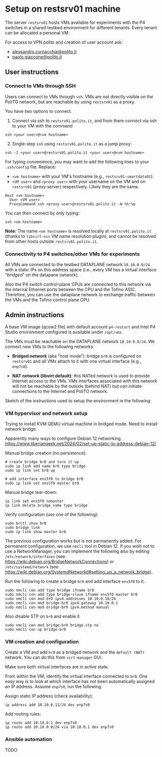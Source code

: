 # Setup on restsrv01 machine

The server `restsrv01` hosts VMs available for experiments with the P4 switches in a shared testbed environment for different tenants. Every tenant can be allocated a personal VM. 

For access to VPN polito and creation of user account ask:
* alessandro.cornacchia@polito.it
* paolo.giaccone@polito.it

## User instructions
### Connect to VMs through SSH
Users can connect to VMs through `ssh`. VMs are not directly visible on the PoliTO network, but are reachable by using `restsrv01` as a proxy.

You have two options to connect. 

1) Connect via ssh to `restsrv01.polito.it`, and from there connect via ssh to your VM with the command

```
ssh <your user>@<vm hostname>
```

2) Single-step `ssh` using `restsrv01.polito.it` as a jump proxy:

```
ssh -J <your user>@restsrv01.polito.it <your user>@<vm hostname>
```

For typing convenience, you may want to add the following lines to your `.ssh/config` file. Replace:

* `<vm hostname>` with your VM's hostname (e.g., `restsrv01-smartdata01`).
* `<VM user>` and `<proxy user>` with your username on the VM and on `restsrv01` (proxy server) respectively. Likely they are the same.

```
Host <vm hostname>
  User <VM user>
  ProxyCommand ssh <proxy user>@restsrv01.polito.it -W %h:%p
```

You can then connect by only typing:
```
ssh <vm hostname>
```

**Note:** The name `<vm hostname>` is resolved locally at `restsrv01.polito.it` (thanks to `libvirt-nss` VM name resolution plugin), and cannot be resolved from other hosts outside `restsrv01.polito.it`.

### Connectivity to P4 switches/other VMs for experiments

All VMs are connected to the testbed DATAPLANE network `10.10.0.0/24` with a static IPs on this address space (i.e., every VM has a virtual interface "*bridged*" on the datapane network). 

Also the P4 switch control-plane CPUs are connected to this network via the internal Ethernet ports between the CPU and the Tofino ASIC. Therefore, you can use the dataplane network to exchange traffic between the VMs and the Tofino control plane CPU. 

## Admin instructions
A base VM image (qcow2 file) with default account `p4-restart` and Intel P4 Studio environment configured is available under `/opt/vms`.

The VMs must be reachable on the DATAPLANE network `10.10.0.0/24`. We connect new VMs to the following networks:

* **Bridged network** (aka "host mode"): bridge `br0` is configured on `restsrv01` and all VMs attach to it with one virtual interface (e.g., `enp7s0`).

* **NAT network (libvirt default)**: this NATed network is used to provide Internet access to the VMs. VMs interfaces associated with this network will not be reachable by the outside (behind NAT) but can initiate connections to the Internet and PoliTO network.

Sketch of the instructions used to setup the environment in the following:

### VM hypervisor and network setup

Trying to install KVM QEMU virtual machine in bridged mode. Need to install network bridge. 

Apparently many ways to configure Debian 12 networking https://www.liberiangeek.net/2024/02/set-up-static-ip-address-debian-12/

Manual bridge creation (no persistence):
```
# create bridge br0 and turn it up
sudo ip link add name br0 type bridge
sudo ip link set br0 up

# add interface ens5f0 to bridge br0
sudo ip link set ens5f0 master br0
```

Manual bridge tear-down:
```
ip link set ens5f0 nomaster
ip link delete bridge_name type bridge
```

Verify configuration (use one of the following):
```
sudo brctl show br0
sudo bridge link
sudo ip link show master br0
```


The previous configuration works but is not permanently added. 
For permanent configuration, we use `nmcli` tool in Debian 12. If you wish not to use a NetworkManager, you can implement the following also by editing `/etc/network/interfaces` (see: https://wiki.debian.org/BridgeNetworkConnections) or `/etc/systemd/network` (see https://wiki.debian.org/SystemdNetworkd#setting_up_a_network_bridge).

Run the following to create a bridge `br0` and add interface `ens5f0` to it.

```
sudo nmcli con add type bridge ifname br0
sudo nmcli con add type bridge-slave ifname ens5f0 master br0
sudo nmcli con mod br0 ipv4.addresses 10.10.0.10/24
sudo nmcli con mod bridge-br0 ipv4.gateway 10.10.0.1
sudo nmcli con mod bridge-br0 ipv4.method manual
```

Also disable STP on `br0` and enable it

```
sudo nmcli con mod bridge-br0 bridge.stp no
sudo nmcli con up bridge-br0
```

### VM creation and configuration

Create a VM and add `br0` as a bridged network and the `default (NAT)` network. You can do this from `virt-manager` GUI. 

Make sure both virtual interfaces are in active state.

From within the VM, identify the virtual interface connected to `br0`. One easy way is to look at which interface has not been automatically assigned an IP address. Assume `enp7s0`, run the following.

Assign static IP address (check availability):
```
ip address add 10.10.0.11/24 dev enp7s0
```

Add routing rules:
```
ip route add 10.10.0.1 dev enp7s0
ip route add 10.10.0.0/24 via 10.10.0.1 dev enp7s0
```

### Ansible automation

TODO